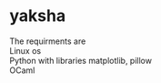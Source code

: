 # yaksha
The requirments are
<br /> Linux os
<br /> Python with libraries matplotlib, pillow
<br /> OCaml


